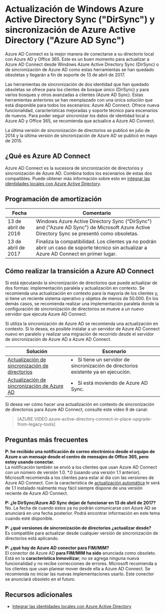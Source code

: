 <properties
    pageTitle="Actualización de sincronización de directorios y sincronización de Azure AD | Microsoft Azure"
    description="Describe cómo actualizar de sincronización de directorios y sincronización de Azure AD a Azure AD Connect."
    services="active-directory"
    documentationCenter=""
    authors="andkjell"
    manager="femila"
    editor=""/>

<tags
    ms.service="active-directory"
    ms.workload="identity"
    ms.tgt_pltfrm="na"
    ms.devlang="na"
    ms.topic="article"
    ms.date="06/27/2016"
    ms.author="billmath"/>


# <a name="upgrade-windows-azure-active-directory-sync-dirsync-and-azure-active-directory-sync-azure-ad-sync"></a>Actualización de Windows Azure Active Directory Sync ("DirSync") y sincronización de Azure Active Directory ("Azure AD Sync")
Azure AD Connect es la mejor manera de conectarse a su directorio local con Azure AD y Office 365. Este es un buen momento para actualizar a Azure AD Connect desde Windows Azure Active Directory Sync (DirSync) o de sincronización de Azure AD como estas herramientas se han quedado obsoletas y llegarán a fin de soporte de 13 de abril de 2017.

Las herramientas de sincronización de dos identidad que han quedado obsoletas se ofrece para los clientes de bosque único (DirSync) y para varios bosques y otros avanzadas a clientes (Azure AD Sync). Estas herramientas anteriores se han reemplazado con una única solución que está disponible para todos los escenarios: Azure AD Connect. Ofrece nueva funcionalidad, características mejoradas y soporte técnico para escenarios de nuevos. Para poder seguir sincronizar los datos de identidad local a Azure AD y Office 365, se recomienda que actualice a Azure AD Connect.

La última versión de sincronización de directorios se publicó en julio de 2014 y la última versión de sincronización de Azure AD se publicó en mayo de 2015.

## <a name="what-is-azure-ad-connect"></a>¿Qué es Azure AD Connect
Azure AD Connect es la sucesora de sincronización de directorios y sincronización de Azure AD. Combina todos los escenarios de estas dos compatibles. Puede obtener más información sobre esto en [integrar las identidades locales con Azure Active Directory](active-directory-aadconnect.md).

## <a name="deprecation-schedule"></a>Programación de amortización

Fecha | Comentario
 --- | ---
13 de abril de 2016 | Windows Azure Active Directory Sync ("DirSync") and ("Azure AD Sync") de Microsoft Azure Active Directory Sync se presentó como obsoletas.
13 de abril de 2017 | Finaliza la compatibilidad. Los clientes ya no podrán abrir un caso de soporte técnico sin actualizar a Azure AD Connect en primer lugar.

## <a name="how-to-transition-to-azure-ad-connect"></a>Cómo realizar la transición a Azure AD Connect
Si está ejecutando la sincronización de directorios que puede actualizar de dos formas: implementación paralela y actualización en contexto. Se recomienda una actualización en contexto para la mayoría de los clientes y, si tiene un reciente sistema operativo y objetos de menos de 50.000. En los demás casos, se recomienda realizar una implementación paralela donde la configuración de sincronización de directorios se mueve a un nuevo servidor que ejecuta Azure AD Connect.

Si utiliza la sincronización de Azure AD se recomienda una actualización en contexto. Si lo desea, es posible instalar a un servidor de Azure AD Connect nuevo en paralelo y realizar una migración de recorrido desde el servidor de sincronización de Azure AD a Azure AD Connect.

Solución | Escenario
----- | -----
[Actualización de sincronización de directorios](./connect/active-directory-aadconnect-dirsync-upgrade-get-started.md) | <li>Si tiene un servidor de sincronización de directorios existente ya en ejecución.</li>
[Actualización de sincronización de Azure AD](active-directory-aadconnect-upgrade-previous-version.md)| <li>Si está moviendo de Azure AD Sync.</li>

Si desea ver cómo hacer una actualización en contexto de sincronización de directorios para Azure AD Connect, consulte este vídeo 9 de canal:

> [AZURE.VIDEO azure-active-directory-connect-in-place-upgrade-from-legacy-tools]

## <a name="faq"></a>Preguntas más frecuentes
**P: he recibido una notificación de correo electrónico desde el equipo de Azure o un mensaje desde el centro de mensajes de Office 365, pero estoy usando conectar.**  
La notificación también se envió a los clientes que usan Azure AD Connect con un número de versión 1.0. \*.0 (usando una versión 1.1 anterior). Microsoft recomienda a los clientes para estar al día con las versiones de Azure AD Connect. Con la característica de [actualización automática](active-directory-aadconnect-feature-automatic-upgrade.md) le será de 1.1 instalado realmente muy fácil siempre dispone de una versión reciente de Azure AD Connect.

**P: ¿le DirSync/Azure AD Sync dejan de funcionar en 13 de abril de 2017?**  
No. La fecha de cuando estos ya no podrán comunicarse con Azure AD se anunciará en una fecha posterior. Podrá encontrar información en este tema cuando esté disponible.

**P: ¿qué versiones de sincronización de directorios ¿actualizar desde?**  
Es compatible para actualizar desde cualquier versión de sincronización de directorios está aplicando.

**P: ¿qué hay de Azure AD conector para FIM/MIM?**  
El conector de Azure AD **para FIM/MIM ha sido** anunciada como obsoleto. Está en la **característica Inmovilizar**; no se agrega ninguna nueva funcionalidad y no recibe correcciones de errores. Microsoft recomienda a los clientes que usan planear mover desde ella a Azure AD Connect. Se recomienda no iniciar las nuevas implementaciones usarlo. Este conector se anunciará obsoleto en el futuro.

## <a name="additional-resources"></a>Recursos adicionales

* [Integrar las identidades locales con Azure Active Directory](active-directory-aadconnect.md)
